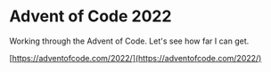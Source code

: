 # Advent of Code 2022

Working through the Advent of Code. Let's see how far I can get.

[https://adventofcode.com/2022/](https://adventofcode.com/2022/)
